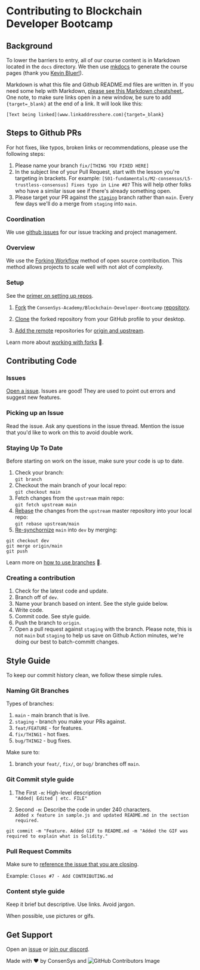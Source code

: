 # Contributing to Blockchain Developer Bootcamp

## Background

To lower the barriers to entry, all of our course content is in Markdown located in the `docs` directory. We then use [mkdocs](https://www.mkdocs.org/) to generate the course pages (thank you [Kevin Bluer!](https://github.com/kevinbluer)).

Markdown is what this file and Github README.md files are written in. If you need some help with Markdown, [please see this Markdown cheatsheet.](https://www.markdownguide.org/cheat-sheet/). One note, to make sure links open in a new window, be sure to add `{target=_blank}` at the end of a link. It will look like this:

```
[Text being linked](www.linkaddresshere.com){target=_blank}
```

## Steps to Github PRs

For hot fixes, like typos, broken links or recommendations, please use the following steps:

1. Please name your branch `fix/[THING YOU FIXED HERE]`
2. In the subject line of your Pull Request, start with the lesson you're targeting in brackets. For example: `[S01-fundamentals/M2-consensus/L5-trustless-consensus] Fixes typo in Line #87` This will help other folks who have a similar issue see if there's already something open.
3. Please target your PR against the [`staging`](https://github.com/ConsenSys-Academy/Blockchain-Developer-Bootcamp/tree/staging) branch rather than `main`. Every few days we'll do a merge from `staging`
 into `main`.
 
### Coordination

We use [github issues](https://github.com/ConsenSys-Academy/Blockchain-Developer-Bootcamp/issues) for our issue tracking and project management.

### Overview

We use the [Forking Workflow](https://www.atlassian.com/git/tutorials/comparing-workflows/forking-workflow) method of open source contribution. This method allows projects to scale well with not alot of complexity.

### Setup

See the [primer on setting up repos](https://docs.github.com/en/get-started/quickstart/fork-a-repo).

1. [Fork](https://docs.github.com/en/github/getting-started-with-github/quickstart/fork-a-repo) the `ConsenSys-Academy/Blockchain-Developer-Bootcamp` [repository](https://github.com/ConsenSys-Academy/Blockchain-Developer-Bootcamp).

2. [Clone](https://docs.github.com/en/github/creating-cloning-and-archiving-repositories/cloning-a-repository-from-github/cloning-a-repository) the forked repository from your GitHub profile to your desktop.

3. [Add the remote](https://docs.github.com/en/github/collaborating-with-pull-requests/working-with-forks/configuring-a-remote-for-a-fork) repositories for [origin and upstream](https://stackoverflow.com/questions/9257533/what-is-the-difference-between-origin-and-upstream-on-github).  

Learn more about [working with forks](https://docs.github.com/en/github/collaborating-with-pull-requests/working-with-forks) 🍴.

## Contributing Code

### Issues

[Open a issue](https://github.com/ConsenSys-Academy/Blockchain-Developer-Bootcamp/issues).  Issues are good! They are used to point out errors and suggest new features.

### Picking up an Issue

Read the issue. Ask any questions in the issue thread. Mention the issue that you'd like to work on this to avoid double work.

### Staying Up To Date

Before starting on work on the issue, make sure your code is up to date.

1. Check your branch:  
 `git branch`
2. Checkout the main branch of your local repo:  
`git checkout main`
3. Fetch changes from the `upstream` main repo:  
`git fetch upstream main`
4. [Rebase](https://www.atlassian.com/git/tutorials/rewriting-history/git-rebase#:~:text=Rebasing%20is%20the%20process%20of,of%20a%20feature%20branching%20workflow.) the changes from the `upstream` master repository into your local repo:  
`git rebase upstream/main`
5. [Re-synchornize](https://www.togaware.com/linux/survivor/Git_Merge_Master_into.html) `main` into `dev` by merging:  

```
git checkout dev
git merge origin/main  
git push
```

Learn more on [how to use branches](https://www.atlassian.com/git/tutorials/using-branches) 🌳.

### Creating a contribution

1. Check for the latest code and update.
2. Branch off of `dev`.
3. Name your branch based on intent. See the style guide below.
4. Write code.
5. Commit code. See style guide.
6. Push the branch to `origin`.
7. Open a pull request against `staging` with the branch. Please note, this is not `main` but `staging` to help us save on Github Action minutes, we're doing our best to batch-committ changes.

## Style Guide

To keep our commit history clean, we follow these simple rules.

### Naming Git Branches

Types of branches:

1. `main` - main branch that is live.
2. `staging` - branch you make your PRs against.
2. `feat/FEATURE` - for features.
3. `fix/THING1` - hot fixes.
4. `bug/THING2` - bug fixes.

Make sure to:

1. branch your `feat/`, `fix/`, or `bug/` branches off `main`.

### Git Commit style guide

1. The First `-m`: High-level description  
`"Added| Edited | etc. FILE"`

2. Second `-m`: Describe the code in under 240 characters.  
`Added x feature in sample.js and updated README.md in the section required.`

```
git commit -m "Feature. Added GIF to README.md -m "Added the GIF was required to explain what is Solidity."
```

### Pull Request Commits

Make sure to [reference the issue that you are closing](https://docs.github.com/en/issues/tracking-your-work-with-issues/creating-issues/linking-a-pull-request-to-an-issue).

Example: `Closes #7 - Add CONTRIBUTING.md`

### Content style guide

Keep it brief but descriptive. Use links. Avoid jargon. 

When possible, use pictures or gifs.

## Get Support

Open an [issue](https://github.com/ConsenSys-Academy/Blockchain-Developer-Bootcamp/issues) or [join our discord](https://bit.ly/ConsenSysDiscord).

Made with ❤️ by ConsenSys and 
![GitHub Contributors Image](https://contrib.rocks/image?repo=ConsenSys-Academy/Blockchain-Developer-Bootcamp)